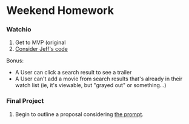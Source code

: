 # Weekend Homework


### Watchio

1. Get to MVP (original 
2. [Consider Jeff's code](https://github.com/ga-students/WDI_NYC_Array_Work/tree/master/w11/d05/Instructor/Watchio)

Bonus:

* A User can click a search result to see a trailer
* A User can't add a movie from search results that's already in their watch list (ie, it's viewable, but "grayed out" or something...)

### Final Project

1. Begin to outline a proposal considering [the prompt](https://github.com/ga-students/WDI_NYC_Array_Work/blob/master/w12/ASSIGNMENT_FILES/final_project_prompt.md).

